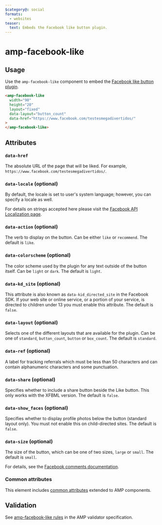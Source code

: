 ```yaml
---
$category@: social
formats:
  - websites
teaser:
  text: Embeds the Facebook like button plugin.
---
```


<!---
Copyright 2017 The AMP HTML Authors. All Rights Reserved.

Licensed under the Apache License, Version 2.0 (the "License");
you may not use this file except in compliance with the License.
You may obtain a copy of the License at

      http://www.apache.org/licenses/LICENSE-2.0

Unless required by applicable law or agreed to in writing, software
distributed under the License is distributed on an "AS-IS" BASIS,
WITHOUT WARRANTIES OR CONDITIONS OF ANY KIND, either express or implied.
See the License for the specific language governing permissions and
limitations under the License.
-->

# amp-facebook-like

## Usage

Use the `amp-facebook-like` component to embed the [Facebook like button plugin](https://developers.facebook.com/docs/plugins/like-button).

```html
<amp-facebook-like
  width="90"
  height="20"
  layout="fixed"
  data-layout="button_count"
  data-href="https://www.facebook.com/testesmegadivertidos/"
>
</amp-facebook-like>
```

## Attributes

### `data-href`

The absolute URL of the page that will be liked. For example,
`https://www.facebook.com/testesmegadivertidos/`.

### `data-locale` (optional)

By default, the locale is set to user's system language; however, you can
specify a locale as well.

For details on strings accepted here please visit the
[Facebook API Localization page](https://developers.facebook.com/docs/internationalization).

### `data-action` (optional)

The verb to display on the button. Can be either `like` or `recommend`. The
default is `like`.

### `data-colorscheme` (optional)

The color scheme used by the plugin for any text outside of the button itself.
Can be `light` or `dark`. The default is `light`.

### `data-kd_site` (optional)

This attribute is also known as `data-kid_directed_site` in the Facebook SDK.
If your web site or online service, or a portion of your service, is directed to
children under 13 you must enable this attribute. The default is `false`.

### `data-layout` (optional)

Selects one of the different layouts that are available for the plugin. Can be
one of `standard`, `button_count`, `button` or `box_count`. The default is
`standard`.

### `data-ref` (optional)

A label for tracking referrals which must be less than 50 characters and can
contain alphanumeric characters and some punctuation.

### `data-share` (optional)

Specifies whether to include a share button beside the Like button. This only
works with the XFBML version. The default is `false`.

### `data-show_faces` (optional)

Specifies whether to display profile photos below the button (standard layout
only). You must not enable this on child-directed sites. The default is `false`.

### `data-size` (optional)

The size of the button, which can be one of two sizes, `large` or `small`. The
default is `small`.

For details, see the
[Facebook comments documentation](https://developers.facebook.com/docs/plugins/like-button#settings).

### Common attributes

This element includes [common attributes](https://amp.dev/documentation/guides-and-tutorials/learn/common_attributes)
extended to AMP components.

## Validation

See [amp-facebook-like rules](validator-amp-facebook-like.protoascii) in the AMP validator specification.
